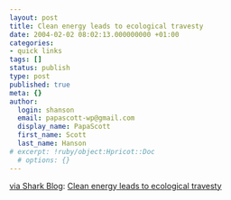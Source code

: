 ```yaml
---
layout: post
title: Clean energy leads to ecological travesty
date: 2004-02-02 08:02:13.000000000 +01:00
categories:
- quick links
tags: []
status: publish
type: post
published: true
meta: {}
author:
  login: shanson
  email: papascott-wp@gmail.com
  display_name: PapaScott
  first_name: Scott
  last_name: Hanson
# excerpt: !ruby/object:Hpricot::Doc
  # options: {}
---
```

<p><a title="Shark Blog: Clean Air, Hot Air" href="http://www.usefulwork.com/shark/archives/001479.html#001479">via Shark Blog</a>: <a title="ecological effects of wind generators" href="http://medvedfans.blog-city.com/read/462436.htm">Clean energy leads to ecological travesty</a></p>

